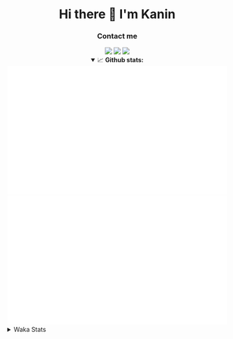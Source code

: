 <div align="center">
 <h1>Hi there 👋 I'm Kanin</h1>
 <h3>Contact me</h3>
 <a href="mailto:im@kanin.dev"><img src="https://img.shields.io/badge/gmail-%23D14836.svg?&style=for-the-badge&logo=gmail&logoColor=white"/></a>
 <a href="https://twitter.com/KaninDev"><img src="https://img.shields.io/badge/twitter-%231DA1F2.svg?&style=for-the-badge&logo=twitter&logoColor=white"/></a>
 <a href="https://www.linkedin.com/in/KaninDev"><img src="https://img.shields.io/badge/linkedin-%230077B5.svg?&style=for-the-badge&logo=linkedin&logoColor=white"/></a>
<details open>
  <summary>📈 <b>Github stats:</b></summary>
  <img src="https://github.com/Kanin/Kanin/blob/master/scripts/GitHubStats/generated/overview.svg"/>
  <img src="https://github.com/Kanin/Kanin/blob/master/scripts/GitHubStats/generated/languages.svg"/>
</details>
</div>

<details>
 <summary>Waka Stats</summary>

<!--START_SECTION:waka-->
![Profile Views](http://img.shields.io/badge/Profile%20Views-0-blue)

![Lines of code](https://img.shields.io/badge/From%20Hello%20World%20I%27ve%20Written-785328%20lines%20of%20code-blue)

**🐱 My Github Data** 

> 🏆 282 Contributions in the Year 2020
 > 
> 📦 5.1 kB Used in Github's Storage 
 > 
> 🚫 Not Opted to Hire
 > 
> 📜 6 Public Repositories
 > 
> 🔑 3 Private Repositories 

**I'm an Early 🐤** 

```text
🌞 Morning    94 commits     ███████░░░░░░░░░░░░░░░░░░   27.98% 
🌆 Daytime    108 commits    ████████░░░░░░░░░░░░░░░░░   32.14% 
🌃 Evening    74 commits     █████░░░░░░░░░░░░░░░░░░░░   22.02% 
🌙 Night      60 commits     ████░░░░░░░░░░░░░░░░░░░░░   17.86%

```
📅 **I'm Most Productive on Sunday** 

```text
Monday       65 commits     ████░░░░░░░░░░░░░░░░░░░░░   19.35% 
Tuesday      38 commits     ██░░░░░░░░░░░░░░░░░░░░░░░   11.31% 
Wednesday    48 commits     ███░░░░░░░░░░░░░░░░░░░░░░   14.29% 
Thursday     30 commits     ██░░░░░░░░░░░░░░░░░░░░░░░   8.93% 
Friday       31 commits     ██░░░░░░░░░░░░░░░░░░░░░░░   9.23% 
Saturday     46 commits     ███░░░░░░░░░░░░░░░░░░░░░░   13.69% 
Sunday       78 commits     █████░░░░░░░░░░░░░░░░░░░░   23.21%

```


📊 **This Week I Spent My Time On** 

```text
⌚︎ Time Zone: America/New_York

💬 Programming Languages: 
Python                   6 hrs 27 mins       ███████████████████░░░░░░   79.44% 
SCSS                     1 hr 19 mins        ████░░░░░░░░░░░░░░░░░░░░░   16.25% 
virtualenv               13 mins             ░░░░░░░░░░░░░░░░░░░░░░░░░   2.86% 
Other                    5 mins              ░░░░░░░░░░░░░░░░░░░░░░░░░   1.07% 
YAML                     1 min               ░░░░░░░░░░░░░░░░░░░░░░░░░   0.37%

🔥 Editors: 
PyCharm                  6 hrs 48 mins       █████████████████████░░░░   83.75% 
IntelliJ                 1 hr 19 mins        ████░░░░░░░░░░░░░░░░░░░░░   16.25%

🐱‍💻 Projects: 
Naila.py                 6 hrs 22 mins       ███████████████████░░░░░░   78.47% 
Kanin                    1 hr 17 mins        ████░░░░░░░░░░░░░░░░░░░░░   16.0% 
TomsBot                  25 mins             █░░░░░░░░░░░░░░░░░░░░░░░░   5.27% 
MyDiscordTheme           0 secs              ░░░░░░░░░░░░░░░░░░░░░░░░░   0.16% 
powercord                0 secs              ░░░░░░░░░░░░░░░░░░░░░░░░░   0.1%

💻 Operating System: 
Windows                  4 hrs 53 mins       ███████████████░░░░░░░░░░   60.24% 
Linux                    3 hrs 13 mins       ██████████░░░░░░░░░░░░░░░   39.76%

```

**I Mostly Code in Python** 

```text
Python                   17 repos            ███████████████████░░░░░░   77.27% 
JavaScript               2 repos             ██░░░░░░░░░░░░░░░░░░░░░░░   9.09% 
Kotlin                   1 repos             █░░░░░░░░░░░░░░░░░░░░░░░░   4.55% 
HTML                     1 repos             █░░░░░░░░░░░░░░░░░░░░░░░░   4.55% 
Java                     1 repos             █░░░░░░░░░░░░░░░░░░░░░░░░   4.55%

```


**Timeline**

![Chart not found](https://github.com/Kanin/Kanin/blob/master/charts/bar_graph.png) 


<!--END_SECTION:waka-->
</details>
